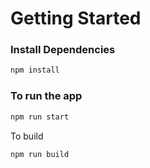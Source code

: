 # Getting Started

### Install Dependencies

```bash
npm install
```

### To run the app

```bash
npm run start
```

To build

```bash
npm run build
```
